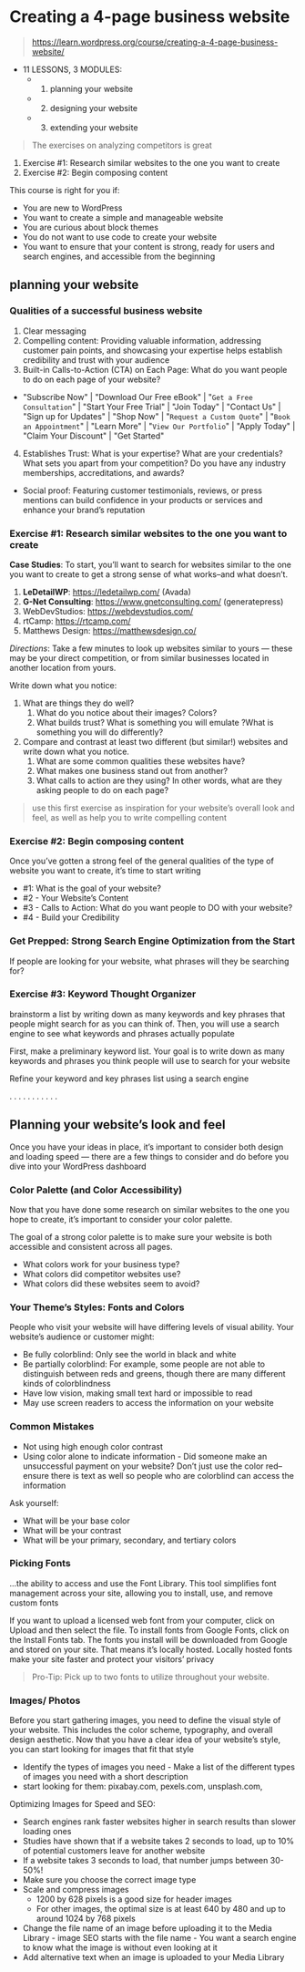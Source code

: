 # Creating a 4-page business website

> https://learn.wordpress.org/course/creating-a-4-page-business-website/

- 11 LESSONS, 3 MODULES:
  - 1. planning your website
  - 2. designing your website
  - 3. extending your website

> The exercises on analyzing competitors is great

1. Exercise #1: Research similar websites to the one you want to create
2. Exercise #2: Begin composing content

This course is right for you if:

- You are new to WordPress
- You want to create a simple and manageable website
- You are curious about block themes
- You do not want to use code to create your website
- You want to ensure that your content is strong, ready for users and search engines, and accessible from the beginning

## planning your website

### Qualities of a successful business website

1. Clear messaging
2. Compelling content: Providing valuable information, addressing customer pain points, and showcasing your expertise helps establish credibility and trust with your audience
3. Built-in Calls-to-Action (CTA) on Each Page: What do you want people to do on each page of your website?

- "Subscribe Now" | "Download Our Free eBook" | "`Get a Free Consultation`" | "Start Your Free Trial" | "Join Today" | "Contact Us" | "Sign up for Updates" | "Shop Now" | "`Request a Custom Quote`" | "`Book an Appointment`" | "Learn More" | "`View Our Portfolio`" | "Apply Today" | "Claim Your Discount" | "Get Started"

4. Establishes Trust: What is your expertise? What are your credentials? What sets you apart from your competition? Do you have any industry memberships, accreditations, and awards?

- Social proof: Featuring customer testimonials, reviews, or press mentions can build confidence in your products or services and enhance your brand’s reputation

### Exercise #1: Research similar websites to the one you want to create

**Case Studies**: To start, you’ll want to search for websites similar to the one you want to create to get a strong sense of what works–and what doesn’t.

1. **LeDetailWP**: https://ledetailwp.com/ (Avada)
2. **G-Net Consulting**: https://www.gnetconsulting.com/ (generatepress)
3. WebDevStudios: https://webdevstudios.com/
4. rtCamp: https://rtcamp.com/
5. Matthews Design: https://matthewsdesign.co/

_Directions_: Take a few minutes to look up websites similar to yours — these may be your direct competition, or from similar businesses located in another location from yours.

Write down what you notice:

1. What are things they do well?
   1. What do you notice about their images? Colors?
   2. What builds trust? What is something you will emulate ?What is something you will do differently?
2. Compare and contrast at least two different (but similar!) websites and write down what you notice.
   1. What are some common qualities these websites have?
   2. What makes one business stand out from another?
   3. What calls to action are they using? In other words, what are they asking people to do on each page?

> use this first exercise as inspiration for your website’s overall look and feel, as well as help you to write compelling content

### Exercise #2: Begin composing content

Once you’ve gotten a strong feel of the general qualities of the type of website you want to create, it’s time to start writing

- #1: What is the goal of your website?
- #2 - Your Website’s Content
- #3 - Calls to Action: What do you want people to DO with your website?
- #4 - Build your Credibility

### Get Prepped: Strong Search Engine Optimization from the Start

If people are looking for your website, what phrases will they be searching for?

### Exercise #3: Keyword Thought Organizer

brainstorm a list by writing down as many keywords and key phrases that people might search for as you can think of. Then, you will use a search engine to see what keywords and phrases actually populate

First, make a preliminary keyword list. Your goal is to write down as many keywords and phrases you think people will use to search for your website

Refine your keyword and key phrases list using a search engine

. . . . . . . . . . .

## Planning your website’s look and feel

Once you have your ideas in place, it’s important to consider both design and loading speed — there are a few things to consider and do before you dive into your WordPress dashboard

### Color Palette (and Color Accessibility)

Now that you have done some research on similar websites to the one you hope to create, it’s important to consider your color palette.

The goal of a strong color palette is to make sure your website is both accessible and consistent across all pages.

- What colors work for your business type?
- What colors did competitor websites use?
- What colors did these websites seem to avoid?

### Your Theme’s Styles: Fonts and Colors

People who visit your website will have differing levels of visual ability. Your website’s audience or customer might:

- Be fully colorblind: Only see the world in black and white
- Be partially colorblind: For example, some people are not able to distinguish between reds and greens, though there are many different kinds of colorblindness
- Have low vision, making small text hard or impossible to read
- May use screen readers to access the information on your website

### Common Mistakes

- Not using high enough color contrast
- Using color alone to indicate information - Did someone make an unsuccessful payment on your website? Don’t just use the color red–ensure there is text as well so people who are colorblind can access the information

Ask yourself:

- What will be your base color
- What will be your contrast
- What will be your primary, secondary, and tertiary colors

### Picking Fonts

...the ability to access and use the Font Library. This tool simplifies font management across your site, allowing you to install, use, and remove custom fonts

If you want to upload a licensed web font from your computer, click on Upload and then select the file. To install fonts from Google Fonts, click on the Install Fonts tab. The fonts you install will be downloaded from Google and stored on your site. That means it’s locally hosted. Locally hosted fonts make your site faster and protect your visitors’ privacy

> Pro-Tip: Pick up to two fonts to utilize throughout your website.

### Images/ Photos

Before you start gathering images, you need to define the visual style of your website. This includes the color scheme, typography, and overall design aesthetic. Now that you have a clear idea of your website’s style, you can start looking for images that fit that style

- Identify the types of images you need - Make a list of the different types of images you need with a short description
- start looking for them: pixabay.com, pexels.com, unsplash.com,

Optimizing Images for Speed and SEO:

- Search engines rank faster websites higher in search results than slower loading ones
- Studies have shown that if a website takes 2 seconds to load, up to 10% of potential customers leave for another website
- If a website takes 3 seconds to load, that number jumps between 30-50%!
- Make sure you choose the correct image type
- Scale and compress images
  - 1200 by 628 pixels is a good size for header images
  - For other images, the optimal size is at least 640 by 480 and up to around 1024 by 768 pixels
- Change the file name of an image before uploading it to the Media Library - image SEO starts with the file name - You want a search engine to know what the image is without even looking at it
- Add alternative text when an image is uploaded to your Media Library
